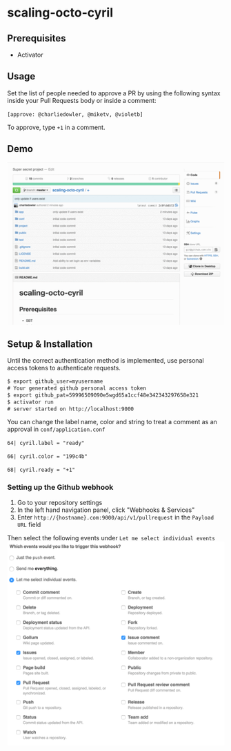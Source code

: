 # scaling-octo-cyril

## Prerequisites
* Activator

## Usage

Set the list of people needed to approve a PR by using the following syntax inside your Pull Requests body or inside a comment:

`[approve: @charliedowler, @miketv, @violetb]`

To approve, type `+1` in a comment.

## Demo

![demo.gif](demo.gif)

## Setup & Installation
Until the correct authentication method is implemented, use personal access tokens to authenticate requests.
```
$ export github_user=myusername
# Your generated github personal access token
$ export github_pat=59996509090e5wgd65a1ccf48e342343297658e321
$ activator run
# server started on http://localhost:9000
```

You can change the label name, color and string to treat a comment as an approval in `conf/application.conf`

`64| cyril.label = "ready"`

`66| cyril.color = "199c4b"`

`68| cyril.ready = "+1"`

### Setting up the Github webhook

1. Go to your repository settings
2. In the left hand navigation panel, click "Webhooks & Services"
3. Enter `http://{hostname}.com:9000/api/v1/pullrequest` in the `Payload URL` field

Then select the following events under `Let me select individual events`
![webhook-config.png](webhook-config.png)